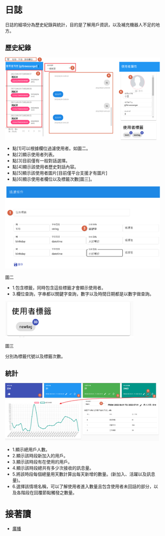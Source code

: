 # 日誌
日誌的細項分為歷史紀錄與統計，目的是了解用戶資訊，以及補充機器人不足的地方。

## 歷史紀錄

![](../../../../../../images/tw/bot-log-view.png)

- 點[1]可以根據欄位過濾使用者。如圖二。
- 點[2]顯示使用者列表。
- 點[3]目前僅有一般對話選擇。
- 點[4]顯示該使用者歷史對話內容。
- 點[5]顯示該使用者圖片[目前僅平台支援才有圖片]
- 點[6]顯示使用者欄位以及標籤次數[圖三]。

![](../../../../../../images/tw/bot-log-filter.png)

圖二

- 1.包含標籤，同時包含這些標籤才會顯示使用者。
- 3.欄位查詢，字串都以關鍵字查詢，數字以及時間日期都是以數字做查詢。

![](../../../../../../images/tw/bot-log-tag.png)

圖三

分別為標籤代號以及標籤次數。

## 統計

![](../../../../../../images/tw/bot-log-chart.png)
- 1.顯示總用戶人數。
- 2.顯示該時段新加入的用戶。
- 3.顯示該時段有在使用的用戶。
- 4.顯示該時段總共有多少次接收的訊息量。
- 5.將該時段每個總量用天數計算出每天新增的數量。(新加入、活躍以及訊息量)。
- 6.選擇該情境名稱，可以了解使用者進入數量且包含使用者未回話的部分，以及各階段在回覆節點觸發之數量。

# 接著讀
- [廣播](../../tutorials/docs/bot-broadcast.html)
